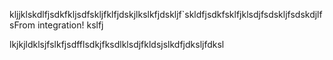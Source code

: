 kljjklskdlfjsdkfkljsdfskljfklfjdskjlkslkfjdskljf`skldfjsdkfsklfjklsdjfsdskljfsdskdjlfsFrom integration!
kslfj

lkjkjldklsjfslkfjsdfflsdkjfksdlklsdjfkldsjslkdfjdksljfdksl
